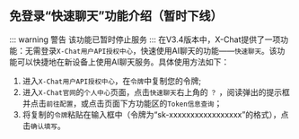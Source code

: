 ## 免登录“快速聊天”功能介绍（暂时下线）
::: warning 警告
该功能已暂时停止服务
:::
在V3.4版本中，X-Chat提供了一项功能：无需登录`X-Chat用户API授权中心`，快速使用AI聊天的功能——`快速聊天`。该功能可以快捷地在新设备上使用AI聊天服务。具体使用方法如下：

1. 进入`X-Chat用户API授权中心`，在`令牌`中复制您的令牌;
2. 进入`X-Chat官网`的`个人中心`页面，点击`快速聊天`右上角的 `？` ，阅读弹出的提示框并点击`前往配置`，或点击页面下方功能区的`Token信息查询`；
3. 将复制的`令牌`粘贴在输入框中（令牌为“sk-xxxxxxxxxxxxxxxxx”的格式），点击`确认填写`。